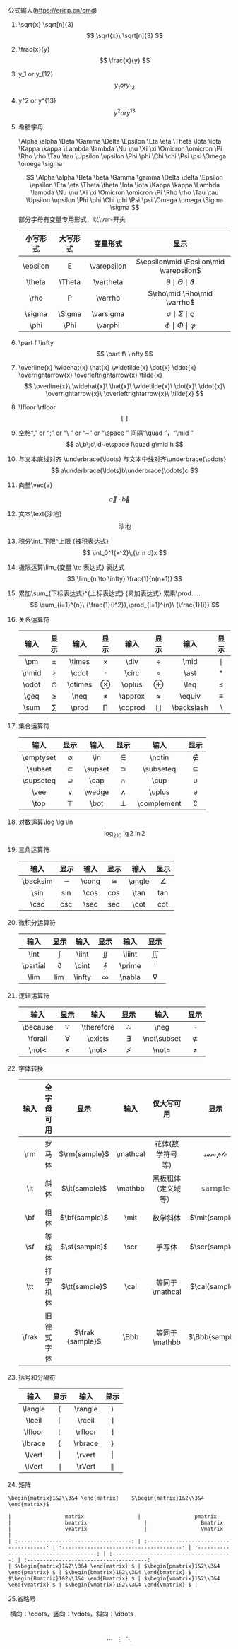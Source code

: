 公式输入(https://ericp.cn/cmd)

1. \sqrt{x}  \sqrt[n]{3}
   $$
   \sqrt{x}\ \sqrt[n]{3}
   $$

2. \frac{x}{y}
   $$
   \frac{x}{y}
   $$

3. y_1 or y_{12}
   $$
   y_1 or y_{12}
   $$

4. y^2 or y^{13}
   $$
   y^2 or y^{13}
   $$

5. 希腊字母 

   \Alpha \alpha \Beta \Gamma \Delta \Epsilon \Eta \eta \Theta \Iota \iota \Kappa \kappa \Lambda \lambda \Nu \nu \Xi \xi \Omicron \omicron \Pi \Rho \rho \Tau \tau \Upsilon \upsilon \Phi \phi \Chi \chi \Psi \psi \Omega \omega \sigma

   
   $$
   \Alpha \alpha \Beta \beta \Gamma \gamma \Delta \delta \Epsilon \epsilon \Eta \eta \Theta \theta \Iota \iota \Kappa \kappa \Lambda \lambda \Nu \nu \Xi \xi \Omicron \omicron \Pi \Rho \rho \Tau \tau \Upsilon \upsilon \Phi \phi \Chi \chi \Psi \psi \Omega \omega \Sigma \sigma
   $$
   部分字母有变量专用形式，以\var-开头

   | 小写形式 | 大写形式 |  变量形式   |                  显示                   |
   | :------: | :------: | :---------: | :-------------------------------------: |
   | \epsilon |    E     | \varepsilon | $\epsilon\mid \Epsilon\mid \varepsilon$ |
   |  \theta  |  \Theta  |  \vartheta  |    $\theta\mid \Theta\mid \vartheta$    |
   |   \rho   |    P     |   \varrho   |       $\rho\mid \Rho\mid \varrho$       |
   |  \sigma  |  \Sigma  |  \varsigma  |    $\sigma\mid \Sigma\mid \varsigma$    |
   |   \phi   |   \Phi   |   \varphi   |       $\phi\mid \Phi\mid \varphi$       |

6. \part f \infty
   $$
   \part f\ \infty
   $$

7. \overline{x} \widehat{x} \hat{x} \widetilde{x} \dot{x} \ddot{x} \overrightarrow{x} \overleftrightarrow{x} \tilde{x}
   $$
   \overline{x}\ \widehat{x}\ \hat{x}\ \widetilde{x}\ \dot{x}\ \ddot{x}\ \overrightarrow{x}\ \overleftrightarrow{x}\ \tilde{x}
   $$

8. \lfloor \rfloor
   $$
   \lfloor\ \rfloor
   $$

9. 空格“\,” or “\;” or “\ ” or “~” or “\space ” 间隔“\quad ”，“\mid ”
   $$
   a\,b\;c\ d~e\space f\quad g\mid h
   $$

10. 与文本底线对齐 \underbrace{\ldots} 与文本中线对齐\underbrace{\cdots}
    $$
    a\underbrace{\ldots}b\underbrace{\cdots}c
    $$

11. 向量\vec{a}

$$
\vec{a}\cdot\vec{b}
$$

12. 文本\text{沙地}
    $$
    \text{沙地}
    $$

13. 积分\int_下限^上限 {被积表达式}
    $$
    \int_0^1{x^2}\,{\rm d}x
    $$

14. 极限运算\lim_{变量 \to 表达式} 表达式
    $$
    \lim_{n \to \infty} \frac{1}{n(n+1)}
    $$

15. 累加\sum_{下标表达式}^{上标表达式} {累加表达式} 累乘\prod……
    $$
    \sum_{i=1}^{n}\ {\frac{1}{i^2}},\prod_{i=1}^{n}\ {\frac{1}{i}}
    $$

16. 关系运算符

    | 输入  |  显示   |  输入   |   显示    |  输入   |   显示    |    输入    |     显示     |
    | :---: | :-----: | :-----: | :-------: | :-----: | :-------: | :--------: | :----------: |
    |  \pm  |  $\pm$  | \times  | $\times$  |  \div   |  $\div$   |    \mid    |    $\mid$    |
    | \nmid | $\nmid$ |  \cdot  |  $\cdot$  |  \circ  |  $\circ$  |    \ast    |    $\ast$    |
    | \odot | $\odot$ | \otimes | $\otimes$ | \oplus  | $\oplus$  |    \leq    |    $\leq$    |
    | \geq  | $\geq$  |  \neq   |  $\neq$   | \approx | $\approx$ |   \equiv   |   $\equiv$   |
    | \sum  | $\sum$  |  \prod  |  $\prod$  | \coprod | $\coprod$ | \backslash | $\backslash$ |

17. 集合运算符

    |   输入    |    显示     |  输入   |   显示    |    输入     |     显示      |
    | :-------: | :---------: | :-----: | :-------: | :---------: | :-----------: |
    | \emptyset | $\emptyset$ |   \in   |   $\in$   |   \notin    |   $\notin$    |
    |  \subset  |  $\subset$  | \supset | $\supset$ |  \subseteq  |  $\subseteq$  |
    | \supseteq | $\supseteq$ |  \cap   |  $\cap$   |    \cup     |    $\cup$     |
    |   \vee    |   $\vee$    | \wedge  | $\wedge$  |   \uplus    |   $\uplus$    |
    |   \top    |   $\top$    |  \bot   |  $\bot$   | \complement | $\complement$ |

18. 对数运算\log \lg \ln
    $$
    \log_210\ \lg2\ \ln2
    $$

19. 三角运算符

    |   输入   |    显示    | 输入  |  显示   |  输入  |   显示   |
    | :------: | :--------: | :---: | :-----: | :----: | :------: |
    | \backsim | $\backsim$ | \cong | $\cong$ | \angle | $\angle$ |
    |   \sin   |   $\sin$   | \cos  | $\cos$  |  \tan  |  $\tan$  |
    |   \csc   |   $\csc$   | \sec  | $\sec$  |  \cot  |  $\cot$  |

20. 微积分运算符

    |   输入   |    显示    |  输入  |   显示   |  输入  |   显示   |
    | :------: | :--------: | :----: | :------: | :----: | :------: |
    |   \int   |   $\int$   | \iint  | $\iint$  | \iiint | $\iiint$ |
    | \partial | $\partial$ | \oint  | $\oint$  | \prime | $\prime$ |
    |   \lim   |   $\lim$   | \infty | $\infty$ | \nabla | $\nabla$ |

21. 逻辑运算符

    |   输入   |    显示    |    输入    |     显示     |    输入     |     显示      |
    | :------: | :--------: | :--------: | :----------: | :---------: | :-----------: |
    | \because | $\because$ | \therefore | $\therefore$ |    \neg     |    $\neg$     |
    | \forall  | $\forall$  |  \exists   |  $\exists$   | \not\subset | $\not\subset$ |
    |  \not<   |  $\not<$   |   \not>    |   $\not>$    |    \not=    |    $\not=$    |

22. 字体转换

    | 输入  | 全字母可用 |       显示       |   输入   |      仅大写可用      |        显示        |
    | :---: | :--------: | :--------------: | :------: | :------------------: | :----------------: |
    |  \rm  |   罗马体   |  $\rm{sample}$   | \mathcal |   花体(数学符号等)   | $\mathcal{sample}$ |
    |  \it  |    斜体    |  $\it{sample}$   | \mathbb  | 黑板粗体（定义域等） | $\mathbb{sample}$  |
    |  \bf  |    粗体    |  $\bf{sample}$   |   \mit   |       数学斜体       |   $\mit{sample}$   |
    |  \sf  |   等线体   |  $\sf{sample}$   |   \scr   |        手写体        |   $\scr{sample}$   |
    |  \tt  |  打字机体  |  $\tt{sample}$   |   \cal   |    等同于\mathcal    |   $\cal{sample}$   |
    | \frak | 旧德式字体 | $\frak {sample}$ |   \Bbb   |    等同于 \mathbb    |   $\Bbb{sample}$   |

23. 括号和分隔符

    |  输入   |   显示    |  输入   |   显示    |
    | :-----: | :-------: | :-----: | :-------: |
    | \langle | $\langle$ | \rangle | $\rangle$ |
    | \lceil  | $\lceil$  | \rceil  | $\rceil$  |
    | \lfloor | $\lfloor$ | \rfloor | $\rfloor$ |
    | \lbrace | $\lbrace$ | \rbrace | $\rbrace$ |
    | \lvert  | $\lvert$  | \rvert  | $\rvert$  |
    | \lVert  | $\lVert$  | \rVert  | $\rVert$  |

24.  矩阵

    \begin{matrix}1&2\\3&4 \end{matrix}    $\begin{matrix}1&2\\3&4 \end{matrix}$			

    |                 matrix                 |                 pmatrix                  |                 bmatrix                  |                 Bmatrix                  |                 vmatrix                  |                 Vmatrix                  |
    | :------------------------------------: | :--------------------------------------: | :--------------------------------------: | :--------------------------------------: | :--------------------------------------: | :--------------------------------------: |
    | $\begin{matrix}1&2\\3&4 \end{matrix} $ | $\begin{pmatrix}1&2\\3&4 \end{pmatrix} $ | $\begin{bmatrix}1&2\\3&4 \end{bmatrix} $ | $\begin{Bmatrix}1&2\\3&4 \end{Bmatrix} $ | $\begin{vmatrix}1&2\\3&4 \end{vmatrix} $ | $\begin{Vmatrix}1&2\\3&4 \end{Vmatrix} $ |




25.省略号

​      横向：\cdots，竖向：\vdots，斜向：\ddots

​      $$\cdots\ \ \vdots\ \ \ddots$$


​    							
​    					
​    										
​    					
​    										
​    					



